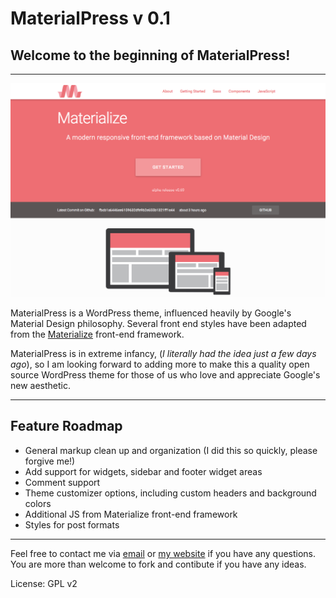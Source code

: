 MaterialPress v 0.1
===================

Welcome to the beginning of MaterialPress! 
------------------------------------------

---

![Materialize Screenshot](screenshot.png)

MaterialPress is a WordPress theme, influenced heavily by Google's Material Design philosophy. Several front end styles have been adapted from the [Materialize](https://github.com/Dogfalo/materialize) front-end framework. 

MaterialPress is in extreme infancy, (*I literally had the idea just a few days ago*), so I am looking forward to adding more to make this a quality open source WordPress theme for those of us who love and appreciate Google's new aesthetic. 

---

Feature Roadmap
---------------

+ General markup clean up and organization (I did this so quickly, please forgive me!)
+ Add support for widgets, sidebar and footer widget areas 
+ Comment support
+ Theme customizer options, including custom headers and background colors
+ Additional JS from Materialize front-end framework
+ Styles for post formats

---

Feel free to contact me via [email](mailto:patin.alex@gmail.com) or [my website](http://alexpatin.com) if you have any questions. You are more than welcome to fork and contibute if you have any ideas.

License: GPL v2